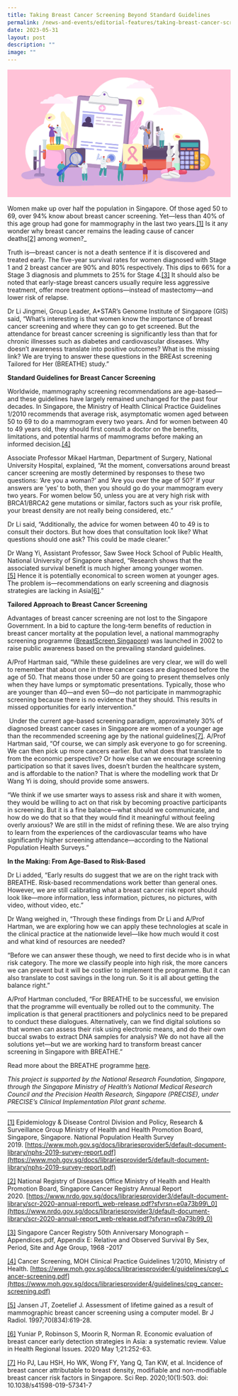```yaml
---
title: Taking Breast Cancer Screening Beyond Standard Guidelines
permalink: /news-and-events/editorial-features/taking-breast-cancer-screening-beyond-standard-guidelines/
date: 2023-05-31
layout: post
description: ""
image: ""
---
```

![](/images/Resources/Editorial%20Features/2023/precise-banner10_1400x800.jpg)

Women make up over half the population in Singapore. Of those aged 50 to 69, over 94% know about breast cancer screening. Yet—less than 40% of this age group had gone for mammography in the last two years.[\[1\]](https://www.npm.sg/taking-breast-cancer-screening-beyond-standard-guidelines/#_ftn1) Is it any wonder why breast cancer remains the leading cause of cancer deaths[\[2\]](https://www.npm.sg/taking-breast-cancer-screening-beyond-standard-guidelines/#_ftn2) among women?_

Truth is—breast cancer is not a death sentence if it is discovered and treated early. The five-year survival rates for women diagnosed with Stage 1 and 2 breast cancer are 90% and 80% respectively. This dips to 66% for a Stage 3 diagnosis and plummets to 25% for Stage 4.[\[3\]](https://www.npm.sg/taking-breast-cancer-screening-beyond-standard-guidelines/#_ftn3) It should also be noted that early-stage breast cancers usually require less aggressive treatment, offer more treatment options—instead of mastectomy—and lower risk of relapse.

Dr Li Jingmei, Group Leader, A\*STAR’s Genome Institute of Singapore (GIS) said, “What’s interesting is that women know the importance of breast cancer screening and where they can go to get screened. But the attendance for breast cancer screening is significantly less than that for chronic illnesses such as diabetes and cardiovascular diseases. Why doesn’t awareness translate into positive outcomes? What is the missing link? We are trying to answer these questions in the BREAst screening Tailored for Her (BREATHE) study.”

**Standard Guidelines for Breast Cancer Screening**

Worldwide, mammography screening recommendations are age-based—and these guidelines have largely remained unchanged for the past four decades. In Singapore, the Ministry of Health Clinical Practice Guidelines 1/2010 recommends that average risk, asymptomatic women aged between 50 to 69 to do a mammogram every two years. And for women between 40 to 49 years old, they should first consult a doctor on the benefits, limitations, and potential harms of mammograms before making an informed decision.[\[4\]](https://www.npm.sg/taking-breast-cancer-screening-beyond-standard-guidelines/#_ftn4)

Associate Professor Mikael Hartman, Department of Surgery, National University Hospital, explained, “At the moment, conversations around breast cancer screening are mostly determined by responses to these two questions: ‘Are you a woman?’ and ‘Are you over the age of 50?’ If your answers are ‘yes’ to both, then you should go do your mammogram every two years. For women below 50, unless you are at very high risk with BRCA1/BRCA2 gene mutations or similar, factors such as your risk profile, your breast density are not really being considered, etc.”

Dr Li said, “Additionally, the advice for women between 40 to 49 is to consult their doctors. But how does that consultation look like? What questions should one ask? This could be made clearer.”

Dr Wang Yi, Assistant Professor, Saw Swee Hock School of Public Health, National University of Singapore shared, “Research shows that the associated survival benefit is much higher among younger women.[\[5\]](https://www.npm.sg/taking-breast-cancer-screening-beyond-standard-guidelines/#_ftn5) Hence it is potentially economical to screen women at younger ages. The problem is—recommendations on early screening and diagnosis strategies are lacking in Asia[\[6\]](https://www.npm.sg/taking-breast-cancer-screening-beyond-standard-guidelines/#_ftn6).”

**Tailored Approach to Breast Cancer Screening**

Advantages of breast cancer screening are not lost to the Singapore Government. In a bid to capture the long-term benefits of reduction in breast cancer mortality at the population level, a national mammography screening programme ([BreastScreen Singapore](https://www.singhealth.com.sg/news/medical-news-singhealth/landscape-breast-cancer-screening-treatment-singapore)) was launched in 2002 to raise public awareness based on the prevailing standard guidelines.

A/Prof Hartman said, “While these guidelines are very clear, we will do well to remember that about one in three cancer cases are diagnosed before the age of 50. That means those under 50 are going to present themselves only when they have lumps or symptomatic presentations. Typically, those who are younger than 40—and even 50—do not participate in mammographic screening because there is no evidence that they should. This results in missed opportunities for early intervention.”

 Under the current age-based screening paradigm, approximately 30% of diagnosed breast cancer cases in Singapore are women of a younger age than the recommended screening age by the national guidelines[\[7\]](https://www.npm.sg/taking-breast-cancer-screening-beyond-standard-guidelines/#_ftn7). A/Prof Hartman said, “Of course, we can simply ask everyone to go for screening. We can then pick up more cancers earlier. But what does that translate to from the economic perspective? Or how else can we encourage screening participation so that it saves lives, doesn’t burden the healthcare system, and is affordable to the nation? That is where the modelling work that Dr Wang Yi is doing, should provide some answers.

“We think if we use smarter ways to assess risk and share it with women, they would be willing to act on that risk by becoming proactive participants in screening. But it is a fine balance—what should we communicate, and how do we do that so that they would find it meaningful without feeling overly anxious? We are still in the midst of refining these. We are also trying to learn from the experiences of the cardiovascular teams who have significantly higher screening attendance—according to the National Population Health Surveys.”

**In the Making: From Age-Based to Risk-Based**

Dr Li added, “Early results do suggest that we are on the right track with BREATHE. Risk-based recommendations work better than general ones. However, we are still calibrating what a breast cancer risk report should look like—more information, less information, pictures, no pictures, with video, without video, etc.”

Dr Wang weighed in, “Through these findings from Dr Li and A/Prof Hartman, we are exploring how we can apply these technologies at scale in the clinical practice at the nationwide level—like how much would it cost and what kind of resources are needed?

“Before we can answer these though, we need to first decide who is in what risk category. The more we classify people into high risk, the more cancers we can prevent but it will be costlier to implement the programme. But it can also translate to cost savings in the long run. So it is all about getting the balance right.”

A/Prof Hartman concluded, “For BREATHE to be successful, we envision that the programme will eventually be rolled out to the community. The implication is that general practitioners and polyclinics need to be prepared to conduct these dialogues. Alternatively, can we find digital solutions so that women can assess their risk using electronic means, and do their own buccal swabs to extract DNA samples for analysis? We do not have all the solutions yet—but we are working hard to transform breast cancer screening in Singapore with BREATHE.”

Read more about the BREATHE programme [here](https://www.npm.sg/mission-breathe-reshaping-the-age-based-paradigm-for-breast-cancer-screening/).

_This project is supported by the National Research Foundation, Singapore, through the Singapore Ministry of Health’s National Medical Research Council and the Precision Health Research, Singapore (PRECISE), under PRECISE’s Clinical Implementation Pilot grant scheme._

* * *

[\[1\]](https://www.npm.sg/taking-breast-cancer-screening-beyond-standard-guidelines/#_ftnref1) Epidemiology & Disease Control Division and Policy, Research & Surveillance Group Ministry of Health and Health Promotion Board, Singapore, Singapore. National Population Health Survey 2019. [https://www.moh.gov.sg/docs/librariesprovider5/default-document-library/nphs-2019-survey-report.pdf](https://www.moh.gov.sg/docs/librariesprovider5/default-document-library/nphs-2019-survey-report.pdf)

[\[2\]](https://www.npm.sg/taking-breast-cancer-screening-beyond-standard-guidelines/#_ftnref2) National Registry of Diseases Office Ministry of Health and Health Promotion Board, Singapore Cancer Registry Annual Report 2020. [https://www.nrdo.gov.sg/docs/librariesprovider3/default-document-library/scr-2020-annual-report\_web-release.pdf?sfvrsn=e0a73b99\_0](https://www.nrdo.gov.sg/docs/librariesprovider3/default-document-library/scr-2020-annual-report_web-release.pdf?sfvrsn=e0a73b99_0)

[\[3\]](https://www.npm.sg/taking-breast-cancer-screening-beyond-standard-guidelines/#_ftnref3) Singapore Cancer Registry 50th Anniversary Monograph – Appendices.pdf, Appendix E: Relative and Observed Survival By Sex, Period, Site and Age Group, 1968 -2017

[\[4\]](https://www.npm.sg/taking-breast-cancer-screening-beyond-standard-guidelines/#_ftnref4) Cancer Screening, MOH Clinical Practice Guidelines 1/2010, Ministry of Health. [https://www.moh.gov.sg/docs/librariesprovider4/guidelines/cpg\_cancer-screening.pdf](https://www.moh.gov.sg/docs/librariesprovider4/guidelines/cpg_cancer-screening.pdf)

[\[5\]](https://www.npm.sg/taking-breast-cancer-screening-beyond-standard-guidelines/#_ftnref5) Jansen JT, Zoetelief J. Assessment of lifetime gained as a result of mammographic breast cancer screening using a computer model. Br J Radiol. 1997;70(834):619-28.

[\[6\]](https://www.npm.sg/taking-breast-cancer-screening-beyond-standard-guidelines/#_ftnref6) Yuniar P, Robinson S, Moorin R, Norman R. Economic evaluation of breast cancer early detection strategies in Asia: a systematic review. Value in Health Regional Issues. 2020 May 1;21:252-63.

[\[7\]](https://www.npm.sg/taking-breast-cancer-screening-beyond-standard-guidelines/#_ftnref7) Ho PJ, Lau HSH, Ho WK, Wong FY, Yang Q, Tan KW, et al. Incidence of breast cancer attributable to breast density, modifiable and non-modifiable breast cancer risk factors in Singapore. Sci Rep. 2020;10(1):503. doi: 10.1038/s41598-019-57341-7